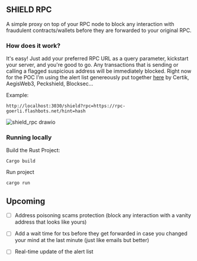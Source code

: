 ## SHIELD RPC
A simple proxy on top of your RPC node to block any interaction with fraudulent contracts/wallets before they are forwarded to your original RPC.

### How does it work?

It's easy! Just add your preferred RPC URL as a query parameter, kickstart your server, and you're good to go. Any transactions that is sending or calling a flagged suspicious address will be immediately blocked. Right now for the POC I'm using the alert list genereously put together [here](https://github.com/forta-network/starter-kits/blob/1131fb4a3221c611d931c7b212fb6a4077934d6b/scam-detector-py/manual_alert_list.tsv#L177) by Certik, AegisWeb3, Peckshield, Blocksec...

Example:
```
http://localhost:3030/shield?rpc=https://rpc-goerli.flashbots.net/hint=hash
``````
![shield_rpc drawio](https://github.com/hsouf/shield_rpc/assets/37840702/42867beb-e82f-42c1-a6b4-e93a3a2b30f0)

### Running locally

Build the Rust Project:
``````
Cargo build
``````

Run project 
`````
cargo run
`````

## Upcoming

- [ ] Address poisoning scams protection (block any interaction with a vanity address that looks like yours)
- [ ] Add a wait time for txs before they get forwarded in case you changed your mind at the last minute (just like emails but better)
- [ ] Real-time update of the alert list

